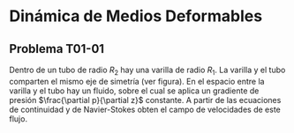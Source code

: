 # Dinámica de Medios Deformables
## Problema T01-01

Dentro de un tubo de radio $`R_2`$ hay una varilla de radio $`R_1`$. La
varilla y el tubo comparten el mismo eje de simetría (ver figura). En el
espacio entre la varilla y el tubo hay un fluido, sobre el cual se aplica
un gradiente de presión $`\frac{\partial p}{\partial z}`$ constante.
A partir de las ecuaciones de continuidad y de Navier-Stokes obten el
campo de velocidades de este flujo.
